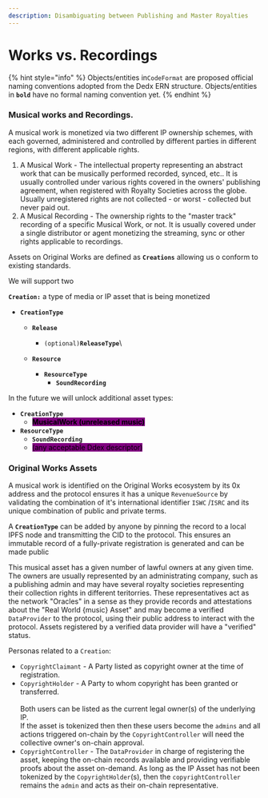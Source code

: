 ```yaml
---
description: Disambiguating between Publishing and Master Royalties
---
```


# Works vs. Recordings



{% hint style="info" %}
Objects/entities in`CodeFormat` are proposed official naming conventions adopted from the Dedx ERN structure. Objects/entities in **`bold`** have no formal naming convention yet.&#x20;
{% endhint %}

### **Musical works and Recordings.**&#x20;

A musical work is monetized via two different IP ownership schemes, with each governed, administered and controlled by different parties in different regions, with different applicable rights.&#x20;

1. A Musical Work - The intellectual property representing an abstract work that can be musically performed recorded, synced, etc.. It is usually controlled under various rights covered in the owners' publishing agreement, when registered with Royalty Societies across the globe. Usually unregistered rights are not collected - or worst - collected but never paid out.
2. A Musical Recording - The ownership rights to the "master track" recording of a specific Musical Work, or not. It is usually covered under a single distributor or agent monetizing the streaming, sync or other rights applicable to recordings.&#x20;

Assets on Original Works are defined as **`Creations`** allowing us o conform to existing standards.&#x20;

We will support two&#x20;

**`Creation:`** a type of media or IP asset that is being monetized&#x20;

* **`CreationType`**
  * **`Release`**
    * `(optional)`**`ReleaseType`**\

  * **`Resource`**
    * **`ResourceType`**
      * **`SoundRecording`**

In the future we will unlock additional asset types:

* **`CreationType`**
  * <mark style="background-color:purple;">**MusicalWork (unreleased music)**</mark>
* **`ResourceType`**
  * **`SoundRecording`**
  * <mark style="background-color:purple;">(any acceptable Ddex descriptor)</mark>

### Original Works Assets

A musical work is identified on the Original Works ecosystem by its 0x address and the protocol ensures it has a unique `RevenueSource` by validating the combination of it's international identifier `ISWC` /`ISRC` and its unique combination of public and private terms.&#x20;

A **`CreationType`** can be added by anyone by pinning the record to a local IPFS node and transmitting the CID to the protocol. This ensures an immutable record of a fully-private registration  is generated and can be made public

This musical asset has a given number of lawful owners at any given time. The owners are usually represented by an administrating company, such as a publishing admin and may have several royalty societies representing their collection rights in different teritorries. These representatives act as the network "Oracles" in a sense as they provide records and attestations about the "Real World {music} Asset" and may become a verified `DataProvider` to the protocol, using their public address to interact with the protocol. Assets registered by a verified data provider will have a "verified" status.

Personas related to a `Creation`:&#x20;

* `CopyrightClaimant` - A Party listed as copyright owner at the time of registration.
* `CopyrightHolder` - A Party to whom copyright has been granted or transferred.\
  \
  Both users can be listed as the current legal owner(s) of the underlying IP. \
  If the asset is tokenized then then these users become the `admins` and all actions triggered on-chain by the `CopyrightController` will need the collective owner's on-chain approval.
* `CopyrightController` - The `DataProvider` in charge of registering the asset, keeping the on-chain records available and providing verifiable proofs about the asset on-demand. As long as the IP Asset has not been tokenized by the `CopyrightHolder`(s), then the `copyrightController` remains the `admin` and acts as their on-chain representative.

###
